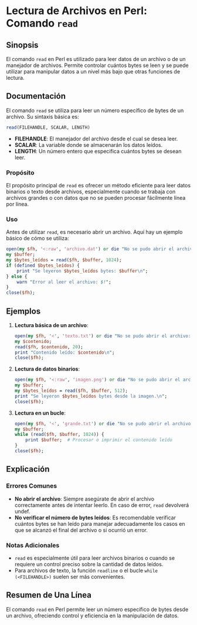 <!--
Meta Description: # Lectura de Archivos en Perl: Comando `read` ## Sinopsis El comando `read` en Perl es utilizado para leer datos de un archivo o de un manejador de ar...
Meta Keywords: archivo, read, perl, leer, datos
-->

# Lectura de Archivos en Perl: Comando `read`

## Sinopsis
El comando `read` en Perl es utilizado para leer datos de un archivo o de un manejador de archivos. Permite controlar cuántos bytes se leen y se puede utilizar para manipular datos a un nivel más bajo que otras funciones de lectura.

## Documentación
El comando `read` se utiliza para leer un número específico de bytes de un archivo. Su sintaxis básica es:

```perl
read(FILEHANDLE, SCALAR, LENGTH)
```

- **FILEHANDLE**: El manejador del archivo desde el cual se desea leer.
- **SCALAR**: La variable donde se almacenarán los datos leídos.
- **LENGTH**: Un número entero que especifica cuántos bytes se desean leer.

### Propósito
El propósito principal de `read` es ofrecer un método eficiente para leer datos binarios o texto desde archivos, especialmente cuando se trabaja con archivos grandes o con datos que no se pueden procesar fácilmente línea por línea.

### Uso
Antes de utilizar `read`, es necesario abrir un archivo. Aquí hay un ejemplo básico de cómo se utiliza:

```perl
open(my $fh, '<:raw', 'archivo.dat') or die "No se pudo abrir el archivo: $!";
my $buffer;
my $bytes_leídos = read($fh, $buffer, 1024);
if (defined $bytes_leídos) {
    print "Se leyeron $bytes_leídos bytes: $buffer\n";
} else {
    warn "Error al leer el archivo: $!";
}
close($fh);
```

## Ejemplos
1. **Lectura básica de un archivo**:
   ```perl
   open(my $fh, '<', 'texto.txt') or die "No se pudo abrir el archivo: $!";
   my $contenido;
   read($fh, $contenido, 20);
   print "Contenido leído: $contenido\n";
   close($fh);
   ```

2. **Lectura de datos binarios**:
   ```perl
   open(my $fh, '<:raw', 'imagen.png') or die "No se pudo abrir el archivo: $!";
   my $buffer;
   my $bytes_leídos = read($fh, $buffer, 512);
   print "Se leyeron $bytes_leídos bytes desde la imagen.\n";
   close($fh);
   ```

3. **Lectura en un bucle**:
   ```perl
   open(my $fh, '<', 'grande.txt') or die "No se pudo abrir el archivo: $!";
   my $buffer;
   while (read($fh, $buffer, 1024)) {
       print $buffer;  # Procesar o imprimir el contenido leído
   }
   close($fh);
   ```

## Explicación
### Errores Comunes
- **No abrir el archivo**: Siempre asegúrate de abrir el archivo correctamente antes de intentar leerlo. En caso de error, `read` devolverá undef.
- **No verificar el número de bytes leídos**: Es recomendable verificar cuántos bytes se han leído para manejar adecuadamente los casos en que se alcanzó el final del archivo o si ocurrió un error.

### Notas Adicionales
- `read` es especialmente útil para leer archivos binarios o cuando se requiere un control preciso sobre la cantidad de datos leídos.
- Para archivos de texto, la función `readline` o el bucle `while (<FILEHANDLE>)` suelen ser más convenientes.

## Resumen de Una Línea
El comando `read` en Perl permite leer un número específico de bytes desde un archivo, ofreciendo control y eficiencia en la manipulación de datos.